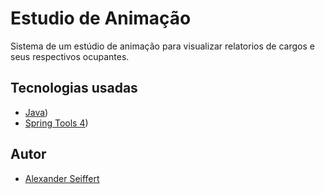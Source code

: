 # Estudio de Animação

Sistema de um estúdio de animação para visualizar relatorios de cargos e seus respectivos ocupantes.

## Tecnologias usadas

- [Java](https://www.java.com/pt-BR/))
- [Spring Tools 4](https://spring.io/tools))

## Autor

- [Alexander Seiffert](https://github.com/LexSeiffert)
